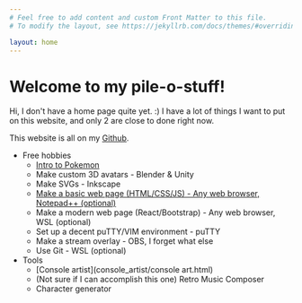 ```yaml
---
# Feel free to add content and custom Front Matter to this file.
# To modify the layout, see https://jekyllrb.com/docs/themes/#overriding-theme-defaults

layout: home
---
```


# Welcome to my pile-o-stuff!

Hi, I don't have a home page quite yet. :)
I have a lot of things I want to put on this website, and only 2 are close to done right now.

This website is all on my [Github](https://github.com/jCallon/jCallon.github.io).

- Free hobbies
  - [Intro to Pokemon](pokemon/cheatsheet.html)
  - Make custom 3D avatars - Blender & Unity
  - Make SVGs - Inkscape
  - [Make a basic web page (HTML/CSS/JS) - Any web browser, Notepad++ (optional)](archaic_web_dev/overview.html)
  - Make a modern web page (React/Bootstrap) - Any web browser, WSL (optional)
  - Set up a decent puTTY/VIM environment - puTTY
  - Make a stream overlay - OBS, I forget what else
  - Use Git - WSL (optional)
- Tools
  - [Console artist](console_artist/console art.html)
  - (Not sure if I can accomplish this one) Retro Music Composer
  - Character generator
